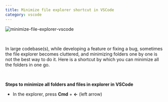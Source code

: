 ```yaml
---
title: Minimize file explorer shortcut in VSCode
category: vscode
---
```


![minimize-file-explorer-vscode](https://user-images.githubusercontent.com/43666833/144000711-bb82378c-d35a-42e9-bf52-e5ad03392073.gif)

<br />

In large codebase(s), while developing a feature or fixing a bug, sometimes the file explorer becomes cluttered, and minimizing folders one by one is not the best way to do it. Here is a shortcut by which you can minimize all the folders in one go.

<br />

**Steps to minimize all folders and files in explorer in VSCode**

- In the explorer, press **Cmd** + **←** (left arrow)
